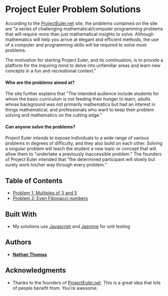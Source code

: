 # Project Euler Problem Solutions

According to the [ProjectEuler.net](https://projecteuler.net/about) site, the problems contained on the site are "a series of challenging mathematical/computer programming problems that will require more than just mathematical insights to solve. Although mathematics will help you arrive at elegant and efficient methods, the use of a computer and programming skills will be required to solve most problems.

The motivation for starting Project Euler, and its continuation, is to provide a platform for the inquiring mind to delve into unfamiliar areas and learn new concepts in a fun and recreational context."

#### Who are the problems aimed at?

The site further explains that "The intended audience include students for whom the basic curriculum is not feeding their hunger to learn, adults whose background was not primarily mathematics but had an interest in things mathematical, and professionals who want to keep their problem solving and mathematics on the cutting edge."

#### Can anyone solve the problems?

Project Euler intends to expose individuals to a wide range of various problems in degrees of difficulty, and they also build on each other. Solving a singular problem will teach the student a new topic or concept that will allow them to "undertake a previously inaccessible problem." The founders of Project Euler intended that "the determined participant will slowly but surely work his/her way through every problem."

## Table of Contents

- [Problem 1: Multiples of 3 and 5](./problem-solutions/problem-1.js)
- [Problem 2: Even Fibonacci numbers](./problem-solutions/problem-2.js)

## Built With

- My solutions use [Javascript](https://www.ecma-international.org/ecma-262/6.0/) and [Jasmine](https://jasmine.github.io/) for unit testing

## Authors

- [**Nathan Thomas**](https://github.com/nwthomas)

## Acknowledgments

- Thanks to the founders of [ProjectEuler.net](https://projecteuler.net/about). This is a great idea that lots of people benefit from. You're awesome.
